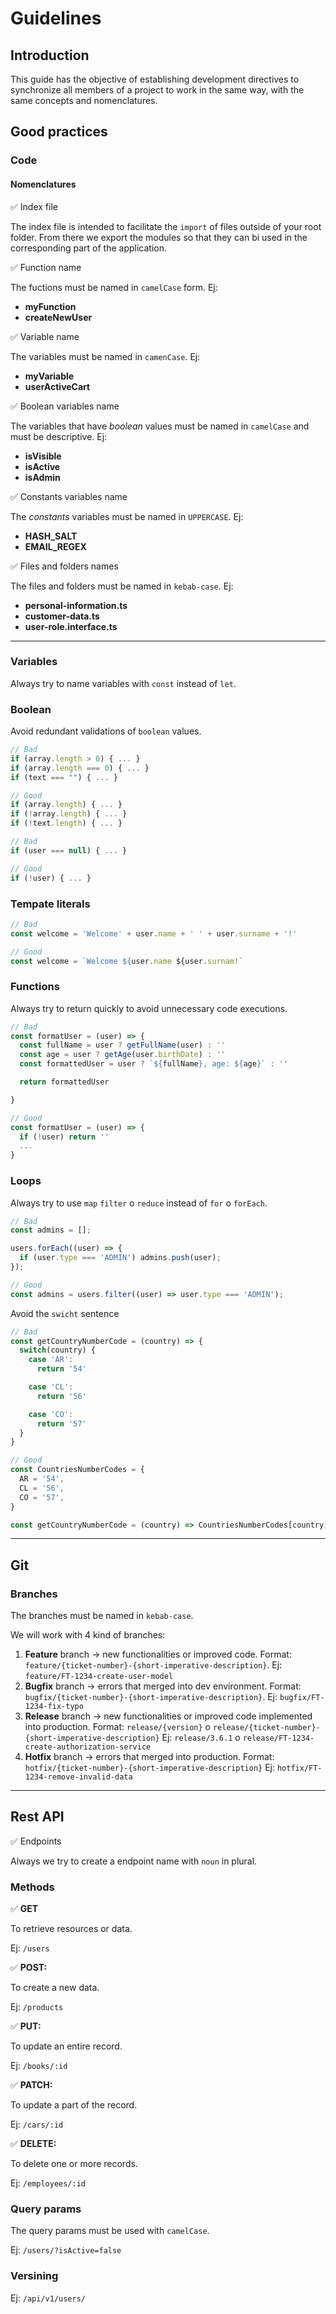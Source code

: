 # Guidelines

## Introduction

This guide has the objective of establishing development directives to synchronize all members of a project to work in the same way, with the same concepts and nomenclatures.

## Good practices

### Code

#### Nomenclatures

✅ Index file

The index file is intended to facilitate the `import` of files outside of your root folder. From there we export the modules so that they can bi used in the corresponding part of the application.

✅ Function name

The fuctions must be named in `camelCase` form. Ej:

- **myFunction**
- **createNewUser**

✅ Variable name

The variables must be named in `camenCase`. Ej:

- **myVariable**
- **userActiveCart**

✅ Boolean variables name

The variables that have _boolean_ values must be named in `camelCase` and must be descriptive. Ej:

- **isVisible**
- **isActive**
- **isAdmin**

✅ Constants variables name

The _constants_ variables must be named in `UPPERCASE`. Ej:

- **HASH_SALT**
- **EMAIL_REGEX**

✅ Files and folders names

The files and folders must be named in `kebab-case`. Ej:

- **personal-information.ts**
- **customer-data.ts**
- **user-role.interface.ts**

---

### Variables

Always try to name variables with `const` instead of `let`.

### Boolean

Avoid redundant validations of `boolean` values.

```jsx
// Bad
if (array.length > 0) { ... }
if (array.length === 0) { ... }
if (text === "") { ... }

// Good
if (array.length) { ... }
if (!array.length) { ... }
if (!text.length) { ... }

// Bad
if (user === null) { ... }

// Good
if (!user) { ... }
```

### Tempate literals

```jsx
// Bad
const welcome = 'Welcome' + user.name + ' ' + user.surname + '!'

// Good
const welcome = `Welcome ${user.name ${user.surnam!`
```

### Functions

Always try to return quickly to avoid unnecessary code executions.

```jsx
// Bad
const formatUser = (user) => {
  const fullName = user ? getFullName(user) : ''
  const age = user ? getAge(user.birthDate) : ''
  const formattedUser = user ? `${fullName}, age: ${age}` : ''

  return formattedUser

}

// Good
const formatUser = (user) => {
  if (!user) return ''
  ...
}
```

### Loops

Always try to use `map` `filter` o `reduce` instead of `for` o `forEach`.

```jsx
// Bad
const admins = [];

users.forEach((user) => {
  if (user.type === 'ADMIN') admins.push(user);
});

// Good
const admins = users.filter((user) => user.type === 'ADMIN');
```

Avoid the `swicht` sentence

```jsx
// Bad
const getCountryNumberCode = (country) => {
  switch(country) {
    case 'AR':
      return '54'

    case 'CL':
      return '56'

    case 'CO':
      return '57'
  }
}

// Good
const CountriesNumberCodes = {
  AR = '54',
  CL = '56',
  CO = '57',
}

const getCountryNumberCode = (country) => CountriesNumberCodes[country]
```

---

## Git

### Branches

The branches must be named in `kebab-case`.

We will work with 4 kind of branches:

1. **Feature** branch → new functionalities or improved code.
   Format: `feature/{ticket-number}-{short-imperative-description}`.
   Ej: `feature/FT-1234-create-user-model`
2. **Bugfix** branch → errors that merged into dev environment.
   Format: `bugfix/{ticket-number}-{short-imperative-description}`.
   Ej: `bugfix/FT-1234-fix-typo`
3. **Release** branch → new functionalities or improved code implemented into production.
   Format: `release/{version}` o `release/{ticket-number}-{short-imperative-description}`
   Ej: `release/3.6.1` o `release/FT-1234-create-authorization-service`
4. **Hotfix** branch → errors that merged into production.
   Format: `hotfix/{ticket-number}-{short-imperative-description}`
   Ej: `hotfix/FT-1234-remove-invalid-data`

---

## Rest API

✅ Endpoints

Always we try to create a endpoint name with `noun` in plural.

### Methods

✅ **GET**

To retrieve resources or data.

Ej: `/users`

✅ **POST:**

To create a new data.

Ej: `/products`

✅ **PUT:**

To update an entire record.

Ej: `/books/:id`

✅ **PATCH:**

To update a part of the record.

Ej: `/cars/:id`

✅ **DELETE:**

To delete one or more records.

Ej: `/employees/:id`

### Query params

The query params must be used with `camelCase`.

Ej: `/users/?isActive=false`

### Versining

Ej: `/api/v1/users/`
